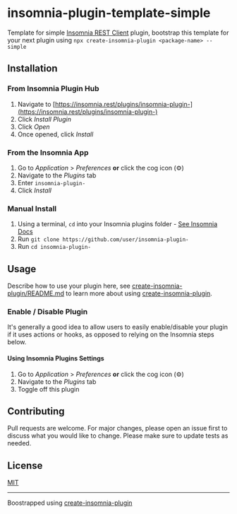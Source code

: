 # insomnia-plugin-template-simple

Template for simple [Insomnia REST Client](https://insomnia.rest/) plugin, bootstrap this template for your next plugin using `npx create-insomnia-plugin <package-name> --simple`

## Installation

### From Insomnia Plugin Hub

1. Navigate to [https://insomnia.rest/plugins/insomnia-plugin-](https://insomnia.rest/plugins/insomnia-plugin-)
2. Click _Install Plugin_
3. Click _Open_
4. Once opened, click _Install_

### From the Insomnia App

1. Go to _Application_ > _Preferences_ **or** click the cog icon (⚙️)
2. Navigate to the _Plugins_ tab
3. Enter `insomnia-plugin-`
4. Click _Install_

### Manual Install

1. Using a terminal, `cd` into your Insomnia plugins folder - [See Insomnia Docs](https://docs.insomnia.rest/insomnia/introduction-to-plugins)
2. Run `git clone https://github.com/user/insomnia-plugin-`
3. Run `cd insomnia-plugin-`

## Usage

Describe how to use your plugin here, see [create-insomnia-plugin/README.md](https://gitlab.com/okdv/create-insomnia-plugin) to learn more about using [create-insomnia-plugin]().

### Enable / Disable Plugin

It's generally a good idea to allow users to easily enable/disable your plugin if it uses actions or hooks, as opposed to relying on the Insomnia steps below.

#### Using Insomnia Plugins Settings

1. Go to _Application_ > _Preferences_ **or** click the cog icon (⚙️)
2. Navigate to the _Plugins_ tab
3. Toggle off this plugin

## Contributing

Pull requests are welcome. For major changes, please open an issue first to discuss what you would like to change.
Please make sure to update tests as needed.

## License

[MIT](https://choosealicense.com/licenses/mit/)

---

Boostrapped using [create-insomnia-plugin](https://gitlab.com/okdv/create-insomnia-plugin)
